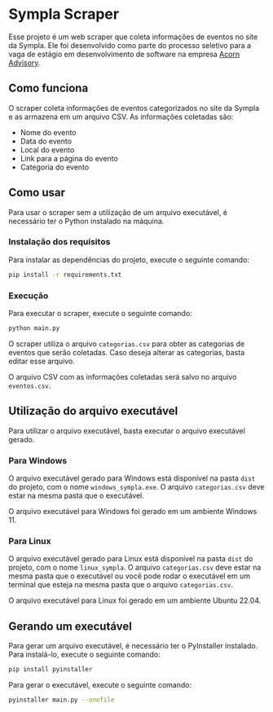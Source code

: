 # Sympla Scraper

Esse projeto é um web scraper que coleta informações de eventos no site da Sympla. Ele foi desenvolvido como parte do processo seletivo para a vaga de estágio em desenvolvimento de software na empresa [Acorn Advisory](https://acornad.com.br/).

## Como funciona

O scraper coleta informações de eventos categorizados no site da Sympla e as armazena em um arquivo CSV. As informações coletadas são:

- Nome do evento
- Data do evento
- Local do evento
- Link para a página do evento
- Categoria do evento

## Como usar

Para usar o scraper sem a utilização de um arquivo executável, é necessário ter o Python instalado na máquina.

### Instalação dos requisitos

Para instalar as dependências do projeto, execute o seguinte comando:

```bash
pip install -r requirements.txt
```

### Execução

Para executar o scraper, execute o seguinte comando:

```bash
python main.py
```

O scraper utiliza o arquivo `categorias.csv` para obter as categorias de eventos que serão coletadas. Caso deseja alterar as categorias, basta editar esse arquivo.

O arquivo CSV com as informações coletadas será salvo no arquivo `eventos.csv`.

## Utilização do arquivo executável

Para utilizar o arquivo executável, basta executar o arquivo executável gerado.

### Para Windows

O arquivo executável gerado para Windows está disponível na pasta `dist` do projeto, com o nome `windows_sympla.exe`. O arquivo `categorias.csv` deve estar na mesma pasta que o executável.

O arquivo executável para Windows foi gerado em um ambiente Windows 11.

### Para Linux

O arquivo executável gerado para Linux está disponível na pasta `dist` do projeto, com o nome `linux_sympla`. O arquivo `categorias.csv` deve estar na mesma pasta que o executável ou você pode rodar o executável em um terminal que esteja na mesma pasta que o arquivo `categorias.csv`.

O arquivo executável para Linux foi gerado em um ambiente Ubuntu 22.04.

## Gerando um executável

Para gerar um arquivo executável, é necessário ter o PyInstaller instalado. Para instalá-lo, execute o seguinte comando:

```bash
pip install pyinstaller
```

Para gerar o executável, execute o seguinte comando:

```bash
pyinstaller main.py --onefile
```